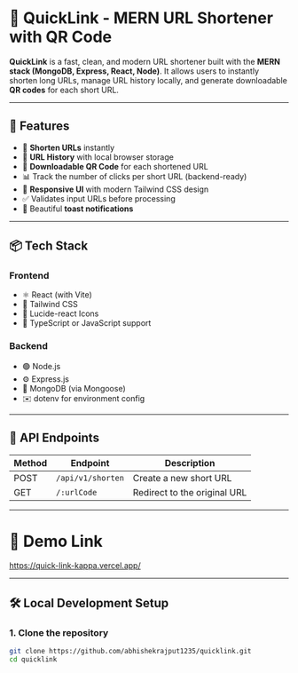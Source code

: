 # 🔗 QuickLink - MERN URL Shortener with QR Code

**QuickLink** is a fast, clean, and modern URL shortener built with the **MERN stack (MongoDB, Express, React, Node)**. It allows users to instantly shorten long URLs, manage URL history locally, and generate downloadable **QR codes** for each short URL.

---

## 🚀 Features

- 🔗 **Shorten URLs** instantly
- 🧾 **URL History** with local browser storage
- 📱 **Downloadable QR Code** for each shortened URL
- 📊 Track the number of clicks per short URL (backend-ready)
- 🎨 **Responsive UI** with modern Tailwind CSS design
- ✅ Validates input URLs before processing
- 🔔 Beautiful **toast notifications**

---

## 📦 Tech Stack

### Frontend
- ⚛️ React (with Vite)
- 💨 Tailwind CSS
- 🌈 Lucide-react Icons
- 🔧 TypeScript or JavaScript support

### Backend
- 🟢 Node.js
- ⚙️ Express.js
- 🍃 MongoDB (via Mongoose)
- ✉️ dotenv for environment config

---

## 🧪 API Endpoints

| Method | Endpoint          | Description                     |
|--------|-------------------|---------------------------------|
| POST   | `/api/v1/shorten` | Create a new short URL          |
| GET    | `/:urlCode`       | Redirect to the original URL    |

---
# 🔗 Demo Link
https://quick-link-kappa.vercel.app/

---
## 🛠️ Local Development Setup

### 1. Clone the repository
```bash
git clone https://github.com/abhishekrajput1235/quicklink.git
cd quicklink
